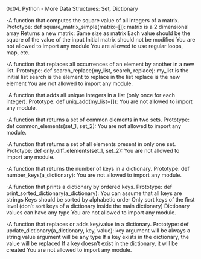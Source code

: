 0x04. Python - More Data Structures: Set, Dictionary

-A function that computes the square value of all integers of a matrix.
Prototype: def square_matrix_simple(matrix=[]):
matrix is a 2 dimensional array
Returns a new matrix:
Same size as matrix
Each value should be the square of the value of the input
Initial matrix should not be modified
You are not allowed to import any module
You are allowed to use regular loops, map, etc.

-A function that replaces all occurrences of an element by another in
a new list.
Prototype: def search_replace(my_list, search, replace):
my_list is the initial list
search is the element to replace in the list
replace is the new element
You are not allowed to import any module.

-A function that adds all unique integers in a list (only once for
each integer).
Prototype: def uniq_add(my_list=[]):
You are not allowed to import any module.

-A function that returns a set of common elements in two sets.
Prototype: def common_elements(set_1, set_2):
You are not allowed to import any module.

-A function that returns a set of all elements present in only one set.
Prototype: def only_diff_elements(set_1, set_2):
You are not allowed to import any module.

-A function that returns the number of keys in a dictionary.
Prototype: def number_keys(a_dictionary):
You are not allowed to import any module.

-A function that prints a dictionary by ordered keys.
Prototype: def print_sorted_dictionary(a_dictionary):
You can assume that all keys are strings
Keys should be sorted by alphabetic order
Only sort keys of the first level (don’t sort keys of a dictionary inside the main dictionary)
Dictionary values can have any type
You are not allowed to import any module.

-A function that replaces or adds key/value in a dictionary.
Prototype: def update_dictionary(a_dictionary, key, value):
key argument will be always a string
value argument will be any type
If a key exists in the dictionary, the value will be replaced
If a key doesn’t exist in the dictionary, it will be created
You are not allowed to import any module.